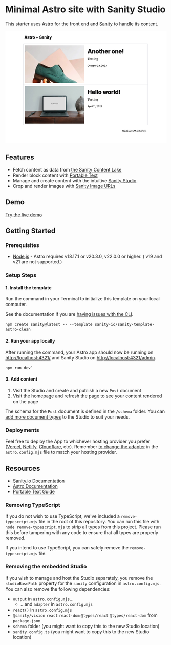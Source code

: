 # Minimal Astro site with Sanity Studio

This starter uses [Astro](https://astro.build/) for the front end and [Sanity](https://sanity.io/) to handle its content.

![Screenshot of the Astro and Sanity starter template](./astro-sanity-demo.png)

## Features

- Fetch content as data from [the Sanity Content Lake](https://www.sanity.io/docs/datastore)
- Render block content with [Portable Text](https://www.sanity.io/docs/presenting-block-text)
- Manage and create content with the intuitive [Sanity Studio](https://www.sanity.io/docs/sanity-studio).
- Crop and render images with [Sanity Image URLs](https://www.sanity.io/docs/presenting-images)

## Demo

[Try the live demo](https://template-astro-clean.sanity.build/)

## Getting Started

### Prerequisites

- [Node.js](https://nodejs.org/en/) - Astro requires v18.17.1 or v20.3.0, v22.0.0 or higher. ( v19 and v21 are not supported.)

### Setup Steps

#### 1. Install the template

Run the command in your Terminal to initialize this template on your local computer.

See the documentation if you are [having issues with the CLI](https://www.sanity.io/help/cli-errors).

```shell
npm create sanity@latest -- --template sanity-io/sanity-template-astro-clean
```

#### 2. Run your app locally

After running the command, your Astro app should now be running on [http://localhost:4321/](http://localhost:4321/) and Sanity Studio on [http://localhost:4321/admin](http://localhost:4321/admin).

```shell
npm run dev`
```

#### 3. Add content

1. Visit the Studio and create and publish a new `Post` document
2. Visit the homepage and refresh the page to see your content rendered on the page

The schema for the `Post` document is defined in the `/schema` folder. You can [add more document types](https://www.sanity.io/docs/schema-types) to the Studio to suit your needs.

### Deployments

Feel free to deploy the App to whichever hosting provider you prefer ([Vercel](https://vercel.com/), [Netlify](https://netlify.com), [Cloudflare](https://pages.cloudflare.com/), etc). Remember [to change the adapter](https://docs.astro.build/en/guides/server-side-rendering/#adding-an-adapter) in the `astro.config.mjs` file to match your hosting provider.

## Resources

- [Sanity.io Documentation](https://www.sanity.io/docs/)
- [Astro Documentation](https://docs.astro.build/en/getting-started/)
- [Portable Text Guide](https://www.sanity.io/docs/presenting-block-text)

### Removing TypeScript

If you do not wish to use TypeScript, we've included a `remove-typescript.mjs` file in the root of this repository. You can run this file with `node remove-typescript.mjs` to strip all types from this project. Please run this before tampering with any code to ensure that all types are properly removed.

If you intend to use TypeScript, you can safely remove the `remove-typescript.mjs` file.

### Removing the embedded Studio

If you wish to manage and host the Studio separately, you remove the `studioBasePath` property for the `sanity` configuration in `astro.config.mjs`. You can also remove the following dependencies:

- `output` in `astro.config.mjs`…
  - …and `adapter` in `astro.config.mjs`
- `react()` in `astro.config.mjs`
- `@sanity/vision` `react` `react-dom` `@types/react` `@types/react-dom` from `package.json`
- `schema` folder (you might want to copy this to the new Studio location)
- `sanity.config.ts` (you might want to copy this to the new Studio location)
